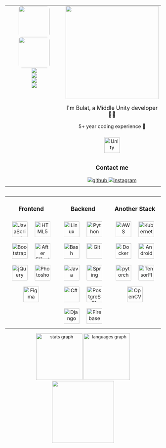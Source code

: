 <div style="display: flex; flex-direction: column; align-items: center; align-content: center">

<table>
<tr>
<td valign="top" width="50%">
<div align="center">
    <a href="https://apps.apple.com/ru/app/pirates-puzzles-pvp-league/id1483755748"><img src="https://is4-ssl.mzstatic.com/image/thumb/Purple112/v4/12/97/86/12978633-af3b-ebde-cf8f-6c611ded5316/AppIcon-0-0-1x_U007emarketing-0-0-0-7-0-0-sRGB-0-0-0-GLES2_U002c0-512MB-85-220-0-0.png/230x0w.webp" width="100" style="border-radius: 10%"></a>
    <a href="https://play.google.com/store/apps/details?id=com.taptics.marmokIdle&hl=ru&gl=US"><img src="https://play-lh.googleusercontent.com/yy9GRAPm-wqvCBEjkyKEf_Aajud3AUSdOawiyg5N_JgFFA_eUDRAH4Ni6gsfGFJqNEk=w240-h480-rw" width="100" style="border-radius: 10%"></a>
    <br />
    <div style="display: flex; flex-direction: column; justify-content: center; align-items: center;">
        <a href="https://github.com/Korjick/PET-Magic-Unity"><img src="https://github-readme-stats.vercel.app/api/pin/?username=Korjick&repo=PET-Magic-Unity"></a>
        <a href="https://github.com/Korjick/PET-Battle-Dice-Unity"><img src="https://github-readme-stats.vercel.app/api/pin/?username=Korjick&repo=PET-Battle-Dice-Unity"></a>
        <a href="https://github.com/Korjick/PET-SkySpy-Unity"><img src="https://github-readme-stats.vercel.app/api/pin/?username=Korjick&repo=PET-SkySpy-Unity"></a>
        <a href="https://github.com/Korjick/PET-Pong-Unity"><img src="https://github-readme-stats.vercel.app/api/pin/?username=Korjick&repo=PET-Pong-Unity"></a>
    </div>
</div>
</td>
<td valign="center" width="50%">
    <div align="center">
        <img src="https://rishavanand.github.io/static/images/greetings.gif" align="center" width="300" />
        <p style="font-size: large">I'm Bulat, a Middle Unity developer 👨‍💻</p>
        <p style="font-size: medium">5+ year coding experience 🚀</p>
        <a href="https://unity.com/" target="_blank"><img style="margin: 10px" src="https://profilinator.rishav.dev/skills-assets/unity.png" alt="Unity" height="50" /></a>
        <h3>Contact me</h3>
        <a href="https://github.com/korjick" target="_blank">
            <img src=https://img.shields.io/badge/github-%2324292e.svg?&style=for-the-badge&logo=github&logoColor=white alt=github style="margin-bottom: 5px;" />
        </a>
        <a href="https://t.me/korjick" target="_blank">
            <img src=https://img.shields.io/badge/telegram-%23000000.svg?&style=for-the-badge&logo=telegram&logoColor=white alt=instagram style="margin-bottom: 5px;" />
        </a>
    </div>
</td>
</tr>
</table>

<table>
<tr>
<td valign="top" width="33%">

<div align="center">  
<h3>Frontend</h3>
<a href="https://www.javascript.com/" target="_blank"><img style="margin: 10px" src="https://profilinator.rishav.dev/skills-assets/javascript-original.svg" alt="JavaScript" height="50" /></a>  
<a href="https://en.wikipedia.org/wiki/HTML5" target="_blank"><img style="margin: 10px" src="https://profilinator.rishav.dev/skills-assets/html5-original-wordmark.svg" alt="HTML5" height="50" /></a>  
<a href="https://getbootstrap.com/docs/3.4/javascript/" target="_blank"><img style="margin: 10px" src="https://profilinator.rishav.dev/skills-assets/bootstrap-plain.svg" alt="Bootstrap" height="50" /></a>  
<a href="https://www.adobe.com/in/products/aftereffects.html" target="_blank"><img style="margin: 10px" src="https://profilinator.rishav.dev/skills-assets/aftereffects.png" alt="After Effects" height="50" /></a>  
<a href="https://jquery.com/" target="_blank"><img style="margin: 10px" src="https://profilinator.rishav.dev/skills-assets/jquery.png" alt="jQuery" height="50" /></a>  
<a href="https://www.adobe.com/in/products/photoshop.html" target="_blank"><img style="margin: 10px" src="https://profilinator.rishav.dev/skills-assets/photoshop-plain.svg" alt="Photoshop" height="50" /></a>  
<a href="https://www.figma.com/" target="_blank"><img style="margin: 10px" src="https://profilinator.rishav.dev/skills-assets/figma-icon.svg" alt="Figma" height="50" /></a>
</div>
</td>

<td valign="top" width="33%">

<div align="center">
<h3>Backend</h3>
<a href="https://www.linux.org/" target="_blank"><img style="margin: 10px" src="https://profilinator.rishav.dev/skills-assets/linux-original.svg" alt="Linux" height="50" /></a>  
<a href="https://www.python.org/" target="_blank"><img style="margin: 10px" src="https://profilinator.rishav.dev/skills-assets/python-original.svg" alt="Python" height="50" /></a>  
<a href="https://www.gnu.org/software/bash/" target="_blank"><img style="margin: 10px" src="https://profilinator.rishav.dev/skills-assets/gnu_bash-icon.svg" alt="Bash" height="50" /></a>  
<a href="https://github.com/" target="_blank"><img style="margin: 10px" src="https://profilinator.rishav.dev/skills-assets/git-scm-icon.svg" alt="Git" height="50" /></a>  
<a href="https://www.java.com/" target="_blank"><img style="margin: 10px" src="https://profilinator.rishav.dev/skills-assets/java-original-wordmark.svg" alt="Java" height="50" /></a>  
<a href="https://docs.spring.io/spring-framework/docs/3.0.x/reference/expressions.html#:~:text=The%20Spring%20Expression%20Language%20(SpEL,and%20basic%20string%20templating%20functionality." target="_blank"><img style="margin: 10px" src="https://profilinator.rishav.dev/skills-assets/springio-icon.svg" alt="Spring" height="50" /></a>  
<a href="https://docs.microsoft.com/en-us/dotnet/csharp/" target="_blank"><img style="margin: 10px" src="https://profilinator.rishav.dev/skills-assets/csharp-original.svg" alt="C#" height="50" /></a>  
<a href="https://www.postgresql.org/" target="_blank"><img style="margin: 10px" src="https://profilinator.rishav.dev/skills-assets/postgresql-original-wordmark.svg" alt="PostgreSQL" height="50" /></a>  
<a href="https://www.djangoproject.com/" target="_blank"><img style="margin: 10px" src="https://profilinator.rishav.dev/skills-assets/django-original.svg" alt="Django" height="50" /></a>  
<a href="https://firebase.google.com/" target="_blank"><img style="margin: 10px" src="https://profilinator.rishav.dev/skills-assets/firebase.png" alt="Firebase" height="50" /></a>
</div>
</td>

<td valign="top" width="33%">

<div align="center">
<h3>Another Stack</h3>
<a href="https://aws.amazon.com/" target="_blank"><img style="margin: 10px" src="https://profilinator.rishav.dev/skills-assets/amazonwebservices-original-wordmark.svg" alt="AWS" height="50" /></a>  
<a href="https://kubernetes.io/" target="_blank"><img style="margin: 10px" src="https://profilinator.rishav.dev/skills-assets/kubernetes-icon.svg" alt="Kubernetes" height="50" /></a>  
<a href="https://www.docker.com/" target="_blank"><img style="margin: 10px" src="https://profilinator.rishav.dev/skills-assets/docker-original-wordmark.svg" alt="Docker" height="50" /></a>  
<a href="https://www.android.com/intl/en_in/" target="_blank"><img style="margin: 10px" src="https://profilinator.rishav.dev/skills-assets/android-original-wordmark.svg" alt="Android" height="50" /></a>  
<a href="https://pytorch.org/" target="_blank"><img style="margin: 10px" src="https://profilinator.rishav.dev/skills-assets/pytorch-icon.svg" alt="pytorch" height="50" /></a>  
<a href="https://www.tensorflow.org/" target="_blank"><img style="margin: 10px" src="https://profilinator.rishav.dev/skills-assets/tensorflow-icon.svg" alt="TensorFlow" height="50" /></a>  
<a href="https://opencv.org/" target="_blank"><img style="margin: 10px" src="https://profilinator.rishav.dev/skills-assets/opencv-icon.svg" alt="OpenCV" height="50" /></a>
</div>

</td>
</tr>
</table>

<div align="center">
  <img src="https://github-readme-stats.vercel.app/api?username=Korjick&show_icons=true&theme=transparent" height="150" alt="stats graph"  />
  <img src="https://github-readme-stats.vercel.app/api/top-langs/?username=Korjick&layout=compact" height="150" alt="languages graph"  />
</div>

<div align="center"><img src="https://cdn.dribbble.com/users/63485/screenshots/11339668/media/57d96ce6efcf40c7320b93173ca8c4dc.gif" height="200" /></div>

</div>
